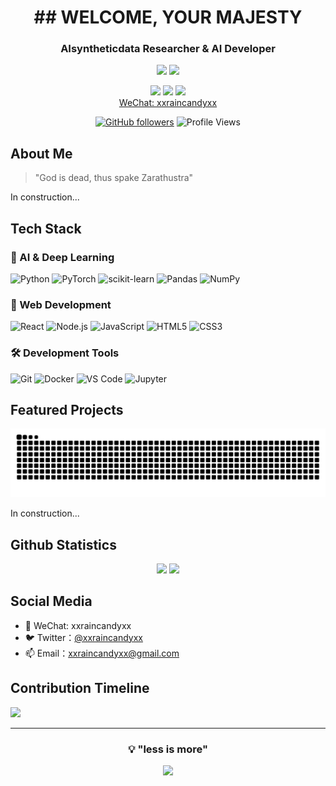 <div align="center">
  
# ## WELCOME, YOUR MAJESTY
### AIsyntheticdata Researcher & AI Developer

![](https://img.shields.io/badge/Focus-Artificial_Intelligence-BE2EDD)
![](https://img.shields.io/badge/Role-AI_Researcher-20B2AA)

<p>
  <a href="https://x.com/xxraincandyxx"><img src="https://img.shields.io/badge/Twitter-ffffff?style=for-the-badge&logo=twitter&logoColor=black"/></a>
  <a href="mailto:xxraincandyxx@gmail.com"><img src="https://img.shields.io/badge/Email-ffffff?style=for-the-badge&logo=gmail&logoColor=black"/></a>
  <a href="https://github.com/xxraincandyxx"><img src="https://img.shields.io/badge/GitHub-ffffff?style=for-the-badge&logo=github&logoColor=black"/></a>
  <br/>
  <!--<a href="https://www.zhihu.com/people/30-95-6-63">Zhihu:XXX</a>-->
  <a href="https://x.com/zjrwtx">WeChat: xxraincandyxx</a>
</p>

[![GitHub followers](https://img.shields.io/github/followers/xxraincandyxx?style=social)](https://github.com/zjrwtx)
![Profile Views](https://komarev.com/ghpvc/?username=xxraincandyxx&color=blueviolet)

</div>

## About Me 

> "God is dead, thus spake Zarathustra"

<!--
- 🔭 正在从事多模态数据合成的研究
- 🚀 准备做几个面向大学生的AI应用
- 🌱 是个ENTJ水瓶座的大四在读医学生
- 👯 寻找 AI 领域的合作机会
- 🎯 目标：实现多模态数据的scaling law
-->

In construction...

## Tech Stack

### 🤖 AI & Deep Learning
![Python](https://img.shields.io/badge/Python-3776AB?style=for-the-badge&logo=python&logoColor=white)
![PyTorch](https://img.shields.io/badge/PyTorch-EE4C2C?style=for-the-badge&logo=pytorch&logoColor=white)
![scikit-learn](https://img.shields.io/badge/scikit--learn-F7931E?style=for-the-badge&logo=scikit-learn&logoColor=white)
![Pandas](https://img.shields.io/badge/Pandas-150458?style=for-the-badge&logo=pandas&logoColor=white)
![NumPy](https://img.shields.io/badge/NumPy-013243?style=for-the-badge&logo=numpy&logoColor=white)

### 🎨 Web Development
![React](https://img.shields.io/badge/React-20232A?style=for-the-badge&logo=react&logoColor=61DAFB)
![Node.js](https://img.shields.io/badge/Node.js-339933?style=for-the-badge&logo=nodedotjs&logoColor=white)
![JavaScript](https://img.shields.io/badge/JavaScript-F7DF1E?style=for-the-badge&logo=javascript&logoColor=black)
![HTML5](https://img.shields.io/badge/HTML5-E34F26?style=for-the-badge&logo=html5&logoColor=white)
![CSS3](https://img.shields.io/badge/CSS3-1572B6?style=for-the-badge&logo=css3&logoColor=white)

### 🛠️ Development Tools
![Git](https://img.shields.io/badge/Git-F05032?style=for-the-badge&logo=git&logoColor=white)
![Docker](https://img.shields.io/badge/Docker-2496ED?style=for-the-badge&logo=docker&logoColor=white)
![VS Code](https://img.shields.io/badge/VS_Code-007ACC?style=for-the-badge&logo=visual-studio-code&logoColor=white)
![Jupyter](https://img.shields.io/badge/Jupyter-F37626?style=for-the-badge&logo=jupyter&logoColor=white)

## Featured Projects

<picture>
  <source media="(prefers-color-scheme: dark)" srcset="https://raw.githubusercontent.com/xxraincandyxx/xxraincandyxx/output/github-contribution-grid-snake-dark.svg">
  <source media="(prefers-color-scheme: light)" srcset="https://raw.githubusercontent.com/xxraincandyxx/xxraincandyxx/output/github-contribution-grid-snake.svg">
  <img alt="github contribution grid snake animation" src="https://raw.githubusercontent.com/xxraincandyxx/xxraincandyxx/output/github-contribution-grid-snake.svg">
</picture>

In construction...

<!--
### 🎯 AI 应用
<table>
  <tr>
    <td align="center">
      <a href="https://github.com/zjrwtx/Yijian-Agent">
        <img src="https://img.shields.io/badge/-Yijian_Agent-E74C3C?style=flat-square&logo=python&logoColor=white"/>
        <br />全球首个开源且用于医院检验科的企业级生产级AI大模型Agent系统
      </a>
    </td>
     <td align="center">
      <a href="https://github.com/zjrwtx/Yijian-A1robot">
        <img src="https://img.shields.io/badge/-Yijian-A1robot-E74C3C?style=flat-square&logo=python&logoColor=white"/>
        <br />全球首个用于医院检验科的企业级开源AI机器人解决方案
      </a>
    </td>
    <td align="center">
      <a href="https://github.com/zjrwtx/AIgene_anki">
        <img src="https://img.shields.io/badge/-AIgene_anki-F1C40F?style=flat-square&logo=python&logoColor=white"/>
        <br />基于零一万物等AI视觉大模型简单几步就能批量生成Anki图片笔记
      </a>
    </td>
    <td align="center">
      <a href="https://github.com/zjrwtx/jwtdemo">
        <img src="https://img.shields.io/badge/-不挂科AI前端-16A085?style=flat-square&logo=python&logoColor=white"/>
        <br />不挂科AI前端：这是一个基于React的Web应用程序，为学生们提供各种AI驱动的功能，如题目生成、试卷生成、思维导图生成、视频转PDF、笔记生成、社区分享等。该应用程序旨在帮助学生更有效地学习和准备考试。
      </a>
    </td>
      <td align="center">
      <a href="https://github.com/zjrwtx/Pass_the_exam">
        <img src="https://img.shields.io/badge/-不挂科AI后端-16A085?style=flat-square&logo=python&logoColor=white"/>
        <br />不挂科AI后端：不挂科AI后端是一个基于FastAPI框架构建的Web应用程序，旨在为用户提供一系列智能化的服务，包括视频转PPT、PPT转PDF、PDF和PPT内容解析、考试重点大纲生成、出题、思维导图生成等功能。该后端服务使用了多种Python库，如FastAPI、PyPDF2、python-pptx、sqlalchemy、pydantic、passlib、python-jose、python-dotenv、requests、pymysql、scikit-image、opencv-python、imutils和img2pdf等
      </a>
    </td>
      <td align="center">
      <a href="https://github.com/zjrwtx/yourmemory_v1">
        <img src="https://img.shields.io/badge/-Yourmemory-16A085?style=flat-square&logo=python&logoColor=white"/>
        <br />Yourmemory：这是一个基于 React 的 Web 应用程序，旨在帮助用户记录和记住他们的记忆。用户可以通过与 AI 助手进行对话来分享他们的记忆，并获取有关如何更好地管理和组织记忆的建议。 功能 用户可以与 AI 助手进行对话，分享他们的记忆。 AI 助手会根据用户的输入提供个性化的建议和反馈。 用户可以添加新的任务和标签，以便更好地管理和组织他们的记忆。 应用程序支持深色模式和浅色模式，以满足用户的不同需求。
      </a>
    </td>
  </tr>
</table>
-->

## Github Statistics

<div align="center">
  <picture>
    <source
    srcset="https://github-readme-stats.vercel.app/api?username=xxraincandyxx&show_icons=true&include_all_commits&theme=dark"
    media="(prefers-color-scheme: dark)"
  />
    <source
    srcset="https://github-readme-stats.vercel.app/api?username=xxraincandyxx&show_icons=true"
    media="(prefers-color-scheme: light), (prefers-color-scheme: no-preference)"
  />
    <img src="https://github-readme-stats.vercel.app/api?username=xxraincandyxx&show_icons=true" />
  </picture>

  <picture>
    <source
    srcset="https://github-readme-stats.vercel.app/api/top-langs/?username=xxraincandyxx&layout=compact&langs_count=12&show_icons=true&include_all_commits&theme=dark"
    media="(prefers-color-scheme: dark)"
  />
    <source
    srcset="https://github-readme-stats.vercel.app/api/top-langs/?username=xxraincandyxx&layout=compact&langs_count=12&show_icons=true"
    media="(prefers-color-scheme: light), (prefers-color-scheme: no-preference)"
  />
    <img src="https://github-readme-stats.vercel.app/api?username=xxraincandyxx&layout=compact&langs_count=12&show_icons=true" />
  </picture>
</div>

## Social Media

- 📱 WeChat: xxraincandyxx
- 🐦 Twitter：[@xxraincandyxx](https://x.com/xxraincandyxx)
- 📫 Email：xxraincandyxx@gmail.com

## Contribution Timeline
![](https://github-readme-activity-graph.vercel.app/graph?username=xxraincandyxx&theme=github)

---

<div align="center">
  
### 💡 "less is more"

<img src="https://quotes-github-readme.vercel.app/api?type=horizontal&theme=dracula" />

</div>
